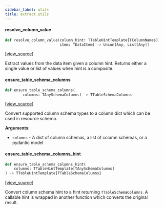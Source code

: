 ```yaml
---
sidebar_label: utils
title: extract.utils
---
```


#### resolve\_column\_value

```python
def resolve_column_value(column_hint: TTableHintTemplate[TColumnNames],
                         item: TDataItem) -> Union[Any, List[Any]]
```

[[view_source]](https://github.com/dlt-hub/dlt/blob/30d0f64fb2cdbacc2e88fdb304371650f417e1f0/dlt/extract/utils.py#L15)

Extract values from the data item given a column hint.
Returns either a single value or list of values when hint is a composite.

#### ensure\_table\_schema\_columns

```python
def ensure_table_schema_columns(
        columns: TAnySchemaColumns) -> TTableSchemaColumns
```

[[view_source]](https://github.com/dlt-hub/dlt/blob/30d0f64fb2cdbacc2e88fdb304371650f417e1f0/dlt/extract/utils.py#L25)

Convert supported column schema types to a column dict which
can be used in resource schema.

**Arguments**:

- `columns` - A dict of column schemas, a list of column schemas, or a pydantic model

#### ensure\_table\_schema\_columns\_hint

```python
def ensure_table_schema_columns_hint(
    columns: TTableHintTemplate[TAnySchemaColumns]
) -> TTableHintTemplate[TTableSchemaColumns]
```

[[view_source]](https://github.com/dlt-hub/dlt/blob/30d0f64fb2cdbacc2e88fdb304371650f417e1f0/dlt/extract/utils.py#L48)

Convert column schema hint to a hint returning `TTableSchemaColumns`.
A callable hint is wrapped in another function which converts the original result.

